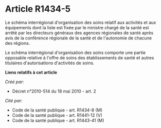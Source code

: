 # Article R1434-5

Le schéma interrégional d'organisation des soins relatif aux activités et aux équipements dont la liste est fixée par le
ministre chargé de la santé est arrêté par les directeurs généraux des agences régionales de santé après avis de la
conférence régionale de la santé et de l'autonomie de chacune des régions. 

Le schéma interrégional d'organisation des soins comporte une partie opposable relative à l'offre de soins des établissements
de santé et autres titulaires d'autorisations d'activités de soins.

**Liens relatifs à cet article**

_Créé par_:

  - Décret n°2010-514 du 18 mai 2010 - art. 2

_Cité par_:

  - Code de la santé publique - art. R1434-8 (M)
  - Code de la santé publique - art. R1441-12 (V)
  - Code de la santé publique - art. R1443-41 (M)

